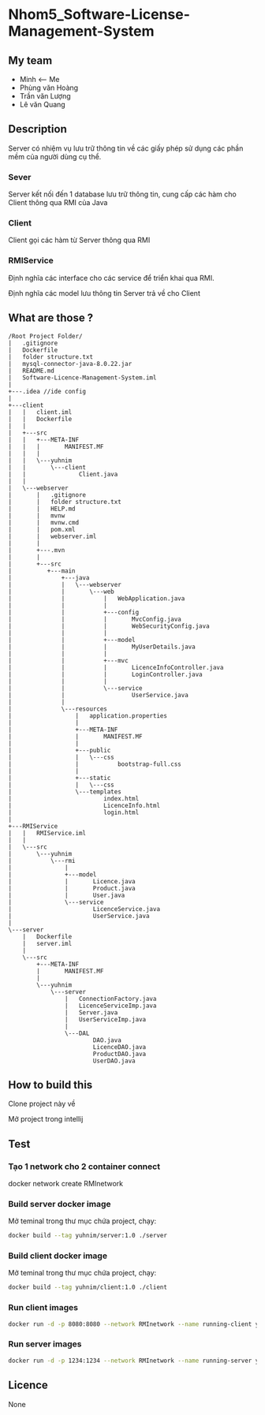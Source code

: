 # Nhom5_Software-License-Management-System

## My team

- Minh <-- Me
- Phùng văn Hoàng
- Trần văn Lượng
- Lê văn Quang
## Description
Server có nhiệm vụ lưu trữ thông tin về các giấy phép sử dụng các phần mềm của người dùng cụ thể.

### Sever

Server kết nối đến 1 database lưu trữ thông tin, cung cấp các hàm cho Client thông qua RMI của Java

### Client

Client gọi các hàm từ Server thông qua RMI

### RMIService

Định nghĩa các interface cho các service để triển khai qua RMI.

Định nghĩa các model lưu thông tin Server trả về cho Client

## What are those ?

```
/Root Project Folder/
|   .gitignore
|   Dockerfile
|   folder structure.txt
|   mysql-connector-java-8.0.22.jar
|   README.md
|   Software-Licence-Management-System.iml
|   
+---.idea //ide config
|           
+---client
|   |   client.iml
|   |   Dockerfile
|   |               
|   +---src
|   |   +---META-INF
|   |   |       MANIFEST.MF
|   |   |       
|   |   \---yuhnim
|   |       \---client
|   |               Client.java
|   |               
|   \---webserver
|       |   .gitignore
|       |   folder structure.txt
|       |   HELP.md
|       |   mvnw
|       |   mvnw.cmd
|       |   pom.xml
|       |   webserver.iml
|       |   
|       +---.mvn
|       |           
|       +---src
|          +---main
|              +---java
|              |   \---webserver
|              |       \---web
|              |           |   WebApplication.java
|              |           |   
|              |           +---config
|              |           |       MvcConfig.java
|              |           |       WebSecurityConfig.java
|              |           |       
|              |           +---model
|              |           |       MyUserDetails.java
|              |           |       
|              |           +---mvc
|              |           |       LicenceInfoController.java
|              |           |       LoginController.java
|              |           |       
|              |           \---service
|              |                   UserService.java
|              |                   
|              \---resources
|                  |   application.properties
|                  |   
|                  +---META-INF
|                  |       MANIFEST.MF
|                  |       
|                  +---public
|                  |   \---css
|                  |           bootstrap-full.css
|                  |           
|                  +---static
|                  |   \---css
|                  \---templates
|                          index.html
|                          LicenceInfo.html
|                          login.html
|
+---RMIService
|   |   RMIService.iml
|   |   
|   \---src
|       \---yuhnim
|           \---rmi
|               |   
|               +---model
|               |       Licence.java
|               |       Product.java
|               |       User.java
|               \---service
|                       LicenceService.java
|                       UserService.java
|
\---server
    |   Dockerfile
    |   server.iml
    |           
    \---src
        +---META-INF
        |       MANIFEST.MF
        |       
        \---yuhnim
            \---server
                |   ConnectionFactory.java
                |   LicenceServiceImp.java
                |   Server.java
                |   UserServiceImp.java
                |   
                \---DAL
                        DAO.java
                        LicenceDAO.java
                        ProductDAO.java
                        UserDAO.java
```




## How to build this

Clone project này về

Mở project trong intellij

## Test

### Tạo 1 network cho 2 container connect

docker network create RMInetwork

### Build server docker image

Mở teminal trong thư mục chứa project, chạy:

```bash
docker build --tag yuhnim/server:1.0 ./server
```

### Build client docker image

Mở teminal trong thư mục chứa project, chạy:

```bash
docker build --tag yuhnim/client:1.0 ./client
```

### Run client images

```bash
docker run -d -p 8080:8080 --network RMInetwork --name running-client yuhnim/client:1.0
```

### Run server images

```bash
docker run -d -p 1234:1234 --network RMInetwork --name running-server yuhnim/server:1.0
```



## Licence

None

